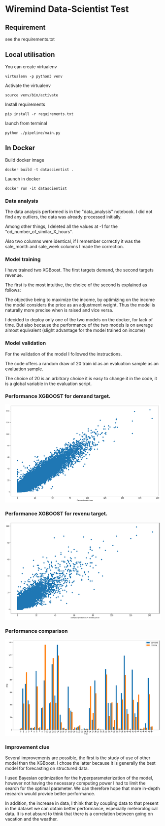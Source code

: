 # Wiremind Data-Scientist Test

## Requirement
see the requirements.txt

## Local utilisation
You can create virtualenv
```
virtualenv -p python3 venv
```

Activate the virtualenv
```
source venv/bin/activate
```

Install requirements
```
pip install -r requirements.txt
```

launch from terminal
```
python ./pipeline/main.py
```


## In Docker
Build docker image
```
docker build -t datascientist .
```

Launch in docker
```
docker run -it datascientist
```
### Data analysis

The data analysis performed is in the "data_analysis" notebook. I did not find any outliers, the data was already processed initially.

Among other things, I deleted all the values at -1 for the "od_number_of_similar_X_hours".

Also two columns were identical, if I remember correctly it was the sale_month and sale_week columns I made the correction.


### Model training

I have trained two XGBoost. The first targets demand, the second targets revenue.

The first is the most intuitive, the choice of the second is explained as follows:

The objective being to maximize the income, by optimizing on the income the model considers the price as an adjustment weight. Thus the model is naturally more precise when is raised and vice versa.

I decided to deploy only one of the two models on the docker, for lack of time. But also because the performance of the two models is on average almost equivalent (slight advantage for the model trained on income)

### Model validation



For the validation of the model I followed the instructions.

The code offers a random draw of 20 train id as an evaluation sample as an evaluation sample.

The choice of 20 is an arbitrary choice it is easy to change it in the code, it is a global variable in the evaluation script.

### Performance XGBOOST for demand target.
![](demand_prediction_demand_pred_real.png)



### Performance XGBOOST for revenu target.

![](demand_prediction_from_revenu.png)

### Performance comparison

![](demand_vs_revenu.png)

### Improvement clue


Several improvements are possible, the first is the study of use of other model than the XGBoost. I chose the latter because it is generally the best model for forecasting on structured data.

I used Bayesian optimization for the hyperparameterization of the model, however not having the necessary computing power I had to limit the search for the optimal parameter. We can therefore hope that more in-depth research would provide better performance.

In addition, the increase in data, I think that by coupling data to that present in the dataset we can obtain better performance, especially meteorological data. It is not absurd to think that there is a correlation between going on vacation and the weather.

